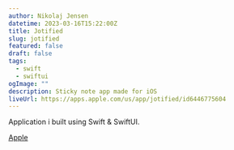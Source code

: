```yaml
---
author: Nikolaj Jensen
datetime: 2023-03-16T15:22:00Z
title: Jotified
slug: jotified
featured: false
draft: false
tags:
  - swift
  - swiftui
ogImage: ""
description: Sticky note app made for iOS
liveUrl: https://apps.apple.com/us/app/jotified/id6446775604
---
```


Application i built using Swift & SwiftUI.

[Apple](https://apps.apple.com/us/app/jotified/id6446775604)
